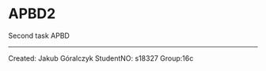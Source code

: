 # APBD2
Second task APBD

------------------------

Created: Jakub Góralczyk
StudentNO: s18327
Group:16c
